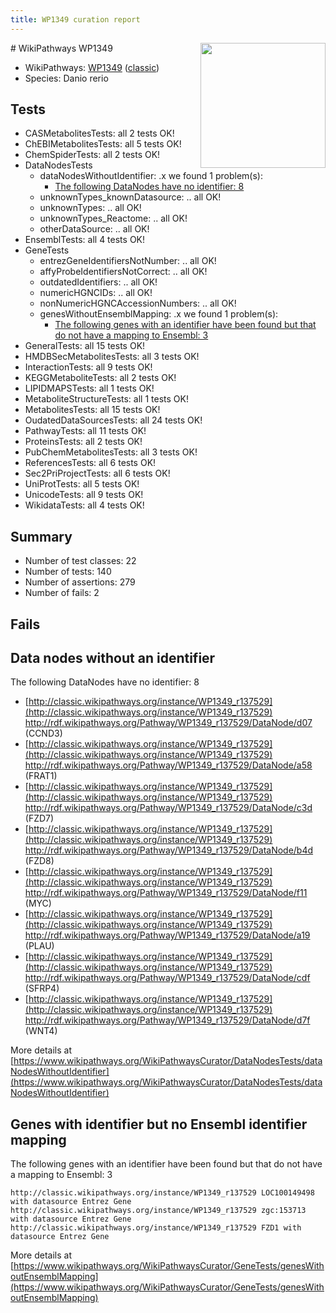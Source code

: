 ```yaml
---
title: WP1349 curation report
---
```


<img style="float: right; width: 200px" src="https://upload.wikimedia.org/wikipedia/commons/thumb/8/83/Wplogo_with_text_500.png/640px-Wplogo_with_text_500.png" />
# WikiPathways WP1349

* WikiPathways: [WP1349](https://wikipathways.org/pathways/WP1349) ([classic](https://classic.wikipathways.org/instance/WP1349))
* Species: Danio rerio
## Tests
* CASMetabolitesTests: all 2 tests OK!
* ChEBIMetabolitesTests: all 5 tests OK!
* ChemSpiderTests: all 2 tests OK!
* DataNodesTests
    * dataNodesWithoutIdentifier: .x we found 1 problem(s):
        * [The following DataNodes have no identifier: 8](#d2d32fa7)
    * unknownTypes_knownDatasource: .. all OK!
    * unknownTypes: .. all OK!
    * unknownTypes_Reactome: .. all OK!
    * otherDataSource: .. all OK!
* EnsemblTests: all 4 tests OK!
* GeneTests
    * entrezGeneIdentifiersNotNumber: .. all OK!
    * affyProbeIdentifiersNotCorrect: .. all OK!
    * outdatedIdentifiers: .. all OK!
    * numericHGNCIDs: .. all OK!
    * nonNumericHGNCAccessionNumbers: .. all OK!
    * genesWithoutEnsemblMapping: .x we found 1 problem(s):
        * [The following genes with an identifier have been found but that do not have a mapping to Ensembl: 3](#40286d85)
* GeneralTests: all 15 tests OK!
* HMDBSecMetabolitesTests: all 3 tests OK!
* InteractionTests: all 9 tests OK!
* KEGGMetaboliteTests: all 2 tests OK!
* LIPIDMAPSTests: all 1 tests OK!
* MetaboliteStructureTests: all 1 tests OK!
* MetabolitesTests: all 15 tests OK!
* OudatedDataSourcesTests: all 24 tests OK!
* PathwayTests: all 11 tests OK!
* ProteinsTests: all 2 tests OK!
* PubChemMetabolitesTests: all 3 tests OK!
* ReferencesTests: all 6 tests OK!
* Sec2PriProjectTests: all 6 tests OK!
* UniProtTests: all 5 tests OK!
* UnicodeTests: all 9 tests OK!
* WikidataTests: all 4 tests OK!


## Summary

* Number of test classes: 22
* Number of tests: 140
* Number of assertions: 279
* Number of fails: 2

## Fails

<a name="d2d32fa7" />

## Data nodes without an identifier

The following DataNodes have no identifier: 8

* [http://classic.wikipathways.org/instance/WP1349_r137529](http://classic.wikipathways.org/instance/WP1349_r137529) http://rdf.wikipathways.org/Pathway/WP1349_r137529/DataNode/d07 (CCND3)
* [http://classic.wikipathways.org/instance/WP1349_r137529](http://classic.wikipathways.org/instance/WP1349_r137529) http://rdf.wikipathways.org/Pathway/WP1349_r137529/DataNode/a58 (FRAT1)
* [http://classic.wikipathways.org/instance/WP1349_r137529](http://classic.wikipathways.org/instance/WP1349_r137529) http://rdf.wikipathways.org/Pathway/WP1349_r137529/DataNode/c3d (FZD7)
* [http://classic.wikipathways.org/instance/WP1349_r137529](http://classic.wikipathways.org/instance/WP1349_r137529) http://rdf.wikipathways.org/Pathway/WP1349_r137529/DataNode/b4d (FZD8)
* [http://classic.wikipathways.org/instance/WP1349_r137529](http://classic.wikipathways.org/instance/WP1349_r137529) http://rdf.wikipathways.org/Pathway/WP1349_r137529/DataNode/f11 (MYC)
* [http://classic.wikipathways.org/instance/WP1349_r137529](http://classic.wikipathways.org/instance/WP1349_r137529) http://rdf.wikipathways.org/Pathway/WP1349_r137529/DataNode/a19 (PLAU)
* [http://classic.wikipathways.org/instance/WP1349_r137529](http://classic.wikipathways.org/instance/WP1349_r137529) http://rdf.wikipathways.org/Pathway/WP1349_r137529/DataNode/cdf (SFRP4)
* [http://classic.wikipathways.org/instance/WP1349_r137529](http://classic.wikipathways.org/instance/WP1349_r137529) http://rdf.wikipathways.org/Pathway/WP1349_r137529/DataNode/d7f (WNT4)


More details at [https://www.wikipathways.org/WikiPathwaysCurator/DataNodesTests/dataNodesWithoutIdentifier](https://www.wikipathways.org/WikiPathwaysCurator/DataNodesTests/dataNodesWithoutIdentifier)

<a name="40286d85" />

## Genes with identifier but no Ensembl identifier mapping

The following genes with an identifier have been found but that do not have a mapping to Ensembl: 3
```
http://classic.wikipathways.org/instance/WP1349_r137529 LOC100149498 with datasource Entrez Gene
http://classic.wikipathways.org/instance/WP1349_r137529 zgc:153713 with datasource Entrez Gene
http://classic.wikipathways.org/instance/WP1349_r137529 FZD1 with datasource Entrez Gene
```

More details at [https://www.wikipathways.org/WikiPathwaysCurator/GeneTests/genesWithoutEnsemblMapping](https://www.wikipathways.org/WikiPathwaysCurator/GeneTests/genesWithoutEnsemblMapping)

